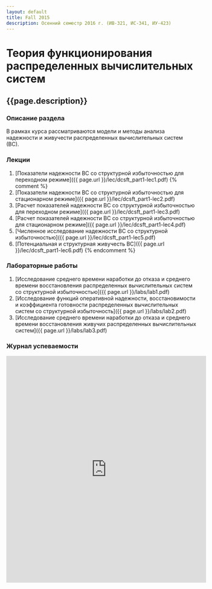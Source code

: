```yaml
---
layout: default
title: Fall 2015
description: Осенний семестр 2016 г. (ИВ-321, ИС-341, ИУ-423)
---
```

# Теория функционирования распределенных вычислительных систем

## {{page.description}}

### Описание раздела

В рамках курса рассматриваются модели и методы анализа надежности и живучести распределенных вычислительных систем (ВС).

### Лекции

1. [Показатели надежности ВС со структурной избыточностью для переходном режиме]({{ page.url }}/lec/dcsft_part1-lec1.pdf)
{% comment %}
2. [Показатели надежности ВС со структурной избыточностью для стационарном режиме]({{ page.url }}/lec/dcsft_part1-lec2.pdf)
3. [Расчет показателей надежности ВС со структурной избыточностью для переходном режиме]({{ page.url }}/lec/dcsft_part1-lec3.pdf)
4. [Расчет показателей надежности ВС со структурной избыточностью для стационарном режиме]({{ page.url }}/lec/dcsft_part1-lec4.pdf)
5. [Численное исследование надежности ВС со структурной избыточностью]({{ page.url }}/lec/dcsft_part1-lec5.pdf)
6. [Потенциальная и структурная живучесть ВС]({{ page.url }}/lec/dcsft_part1-lec6.pdf)
{% endcomment %}

### Лабораторные работы

1. [Исследование среднего времени наработки до отказа и среднего времени восстановления распределенных вычислительных систем со структурной избыточностью]({{ page.url }}/labs/lab1.pdf)
2. [Исследование функций оперативной надежности, восстановимости и коэффициента готовности распределенных вычислительных систем со структурной избыточность]({{ page.url }}/labs/lab2.pdf)
3. [Исследование среднего времени наработки до отказа и среднего времени восстановления живучих распределенных вычислительных систем]({{ page.url }}/labs/lab3.pdf)

### Журнал успеваемости

<iframe width="105%" height="600" frameborder="0" src="https://docs.google.com/spreadsheets/d/1-LSEegt_yFMfpGTn1NQOfJhLcv0jmre1mX42RRXAo1I/pubhtml?widget=true&amp;headers=false"></iframe>